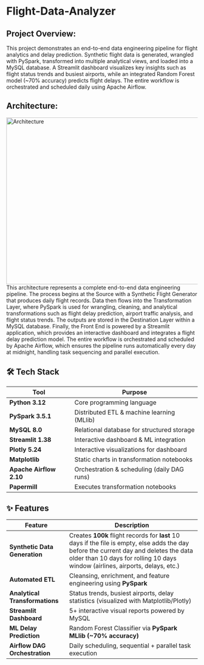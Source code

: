 # Flight-Data-Analyzer

## Project Overview:
This project demonstrates an end-to-end data engineering pipeline for flight analytics and delay prediction. Synthetic flight data is generated, wrangled with PySpark, transformed into multiple analytical views, and loaded into a MySQL database. A Streamlit dashboard visualizes key insights such as flight status trends and busiest airports, while an integrated Random Forest model (~70% accuracy) predicts flight delays. The entire workflow is orchestrated and scheduled daily using Apache Airflow.

## Architecture:
<img width="973" height="439" alt="Architecture" src="https://github.com/user-attachments/assets/2be0ac56-e920-48ee-837b-033c6eefd083" />
This architecture represents a complete end-to-end data engineering pipeline. The process begins at the Source with a Synthetic Flight Generator that produces daily flight records. Data then flows into the Transformation Layer, where PySpark is used for wrangling, cleaning, and analytical transformations such as flight delay prediction, airport traffic analysis, and flight status trends. The outputs are stored in the Destination Layer within a MySQL database. Finally, the Front End is powered by a Streamlit application, which provides an interactive dashboard and integrates a flight delay prediction model. The entire workflow is orchestrated and scheduled by Apache Airflow, which ensures the pipeline runs automatically every day at midnight, handling task sequencing and parallel execution.

## 🛠 Tech Stack  

| Tool                    | Purpose                                        |
|-------------------------|------------------------------------------------|
| **Python 3.12**         | Core programming language                      |
| **PySpark 3.5.1**       | Distributed ETL & machine learning (MLlib)     |
| **MySQL 8.0**           | Relational database for structured storage     |
| **Streamlit 1.38**      | Interactive dashboard & ML integration         |
| **Plotly 5.24**         | Interactive visualizations for dashboard       |
| **Matplotlib**          | Static charts in transformation notebooks      |
| **Apache Airflow 2.10** | Orchestration & scheduling (daily DAG runs)    |
| **Papermill**           | Executes transformation notebooks              |

## ✨ Features  

| Feature                     | Description                                   |
|-----------------------------|-----------------------------------------------|
| **Synthetic Data Generation** | Creates **100k** flight records for **last** 10 days if the file is empty, else adds the day before the current day and deletes the data older than 10 days for rolling 10 days window (airlines, airports, delays, etc.) |
| **Automated ETL**           | Cleansing, enrichment, and feature engineering using **PySpark** |
| **Analytical Transformations** | Status trends, busiest airports, delay statistics (visualized with Matplotlib/Plotly) |
| **Streamlit Dashboard**     | 5+ interactive visual reports powered by MySQL |
| **ML Delay Prediction**     | Random Forest Classifier via **PySpark MLlib (~70% accuracy)** |
| **Airflow DAG Orchestration** | Daily scheduling, sequential + parallel task execution |
